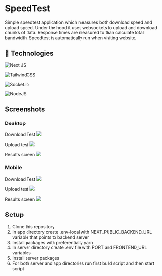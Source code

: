 # SpeedTest

Simple speedtest application which measures both download speed and upload speed.
Under the hood it uses websockets to upload and download chunks of data. Response times are measured to than calculate total bandwidth.
Speedtest is automatically run when visiting website.

## 🔧 Technologies

![Next JS](https://img.shields.io/badge/Next-black?style=for-the-badge&logo=next.js&logoColor=white)

![TailwindCSS](https://img.shields.io/badge/tailwindcss-%2338B2AC.svg?style=for-the-badge&logo=tailwind-css&logoColor=white)

![Socket.io](https://img.shields.io/badge/Socket.io-black?style=for-the-badge&logo=socket.io&badgeColor=010101)

![NodeJS](https://img.shields.io/badge/node.js-6DA55F?style=for-the-badge&logo=node.js&logoColor=white)

## Screenshots

### Desktop

Download Test
![](readme-resources/Desktop_Download.png)

Upload test
![](readme-resources/Desktop_Upload.png)

Results screen
![](readme-resources/Desktop_Results.png)

### Mobile

Download Test
![](readme-resources/Mobile_Download.png)

Upload test
![](readme-resources/Mobile_Upload.png)

Results screen
![](readme-resources/Mobile_Results.png)

## Setup

1. Clone this repository
2. In app directory create .env-local with NEXT_PUBLIC_BACKEND_URL variable that points to backend server
3. Install packages with preferentially yarn
4. In server directory create .env file with PORT and FRONTEND_URL variables
5. Install server packages
6. For both server and app directories run first build script and then start script
